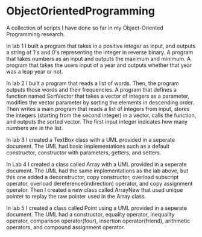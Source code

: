 # ObjectOrientedProgramming
A collection of scripts I have done so far in my Object-Oriented Programming research.

In lab 1 I built a program that takes in a positive integer as input, and outputs a string of 1's and 0's representing the integer in reverse binary. A program that takes numbers as an input and outputs the maximum and minimum. A program that takes the users input of a year and outputs whether that year was a leap year or not.

In lab 2 I built a program that reads a list of words. Then, the program outputs those words and their frequencies. A program that defines a function named SortVector that takes a vector of integers as a parameter, modifies the vector parameter by sorting the elements in descending order. Then writes a main program that reads a list of integers from input, stores the integers (starting from the second integer) in a vector, calls the function, and outputs the sorted vector. The first input integer indicates how many numbers are in the list.

In lab 3 I created a TextBox class with a UML provided in a seperate document. The UML had basic implementations such as a default constructor, constructor with parameters, getters, and setters.

 In Lab 4 I created a class called Array with a UML provided in a seperate document. The UML had the same implementations as the lab above, but this one added a deconstructor, copy constructor, overload subscript operator, overload dereference(indirection) operator, and copy assignment operator. Then I created a new class called ArrayNew that used unique pointer to replay the raw pointer used in the Array class.

 In lab 5 I created a class called Point using a UML provided in a seperate document. The UML had a constructor, equality operator, inequality operator, comparison operator(four), insertion operator(friend), arithmetic operators, and compound assignment operator.
